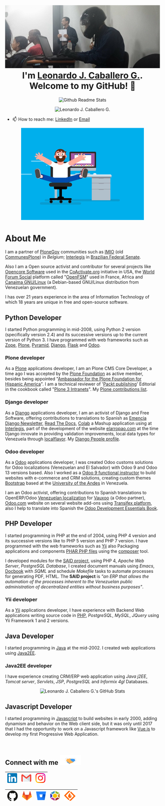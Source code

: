 <h1 align="center"> <img src="https://github.com/macagua/macagua/blob/master/assets/img/hacking_speed.jpg" alt="Hacking Speed"> <br >I'm <a href="https://www.linkedin.com/in/leonardojcaballerog/" title="Leonardo J. Caballero G. Linkedin">Leonardo J. Caballero G.</a>. Welcome to my GitHub! 🤗</h1>

<p align="center">
 <img width="100px" src="https://res.cloudinary.com/anuraghazra/image/upload/v1594908242/logo_ccswme.svg" align="center" alt="Github Readme Stats" />
</p>
<p align="center"> <img src="https://komarev.com/ghpvc/?username=macagua" alt="Leonardo J. Caballero G."/> </p>

- 📫 How to reach me: [LinkedIn](https://linkedin.com/in/leonardojcaballerog/) or <a href="mailto:leonardocaballero@gmail.com" title="Leonardo J. Caballero G. Gmail">Email</a>

<!-- - 😄 Pronouns: **Coder**, **Orator** -->

<p align="center"> <img src="https://github.com/macagua/macagua/blob/master/assets/img/icons/coder.gif" alt="Hacking coding" /> </p>


# About Me

I am a partner of [PloneGov](http://plonegov.org/) communities such as [IMIO](http://www.imio.be/)
(old [CommunesPlone](http://plonegov.org/subcommunities/)) in *Belgium*; [Interlegis](http://www.interlegis.leg.br/)
in [Brazilian Federal Senate](http://colab.interlegis.leg.br/user/leonardocaballero).

Also I am a Open source activist and contributor for several projects like [Opencore Software](https://github.com/socialplanning/opencore/blob/master/opencore/locales/es/LC_MESSAGES/opencore.po) used in the [CoActivate.org](http://www.coactivate.org/) initiative in USA, the [World Forum Social](https://en.wikipedia.org/wiki/World_Social_Forum) platform called "[OpenFSM](http://openfsm.net/)" used in France, Africa and [Canaima GNU/Linux](http://canaima.softwarelibre.gob.ve/) (a Debian-based GNU/Linux distribution from Venezuelan government).

I has over 21 years experience in the area of Information Technology of which 18 years are unique in free and
open-source software.

## Python Developer

I started Python programming in mid-2008, using Python 2 version (specifically version 2.4) and its successive versions up to the current version of Python 3. I have programmed with web frameworks such as [Zope](https://www.zope.org/), [Plone](https://plone.com/), [Pyramid](https://trypyramid.com/), [Django](https://djangoproject.com/), [Flask](https://flask.palletsprojects.com/) and [Odoo](https://www.odoo.com/).

### Plone developer

As a [Plone](https://plone.com/) applications developer, I am an Plone CMS Core Developer, a time ago I was accepted by the [Plone Foundation](https://plone.org/news/old-news/plone-foundation-welcomes-new-members) as active member, besides being appointed "[Ambassador for the Plone Foundation for Hispanic America](https://plone.org/foundation/board/ambassadors)". I am a technical reviewer of '[Packt publishing](https://lcaballero.wordpress.com/2010/09/05/un-pequeno-gran-logro/)'
Editorial in the cookbook called "[Plone 3 Intranets](https://www.packtpub.com/web-development/plone-3-intranets)". My [Plone contributions list](https://macagua.github.io/plone/macagua.en.html).

### Django developer

As a [Django](https://djangoproject.com/) applications developer, I am an activist of Django and Free Software, offering contributions to translations to Spanish as [Emencia Django Newsletter](https://github.com/macagua/emencia-django-newsletter), [Read The Docs](https://www.djangopackages.com/packages/p/read-the-docs/), [Colab](https://www.djangopackages.com/packages/p/colab/) a Mashup application using at [Interlegis](https://colab.interlegis.leg.br/), part of the development of the website [elarropao.com](https://www.djangosites.org/author/macagua/) at the time Django innovate in providing validation improvements, local data types for Venezuela through [localflavor](https://github.com/macagua/django-local-flavor-ve). My [Django People profile](https://people.djangoproject.com/macagua/).

### Odoo developer

As a [Odoo](https://www.odoo.com/) applications developer, I was created Odoo customs solutions for Odoo localizations (Venezuelan and El Salvador) with Odoo 9 and Odoo 13 versions based. Also I worked as a [Odoo 9 functional instructor](http://www.ula.ve/diplomado-estrategia-diseno-informacion/) to build websites with e-commerce and CRM solutions, creating custom themes [Bootstrap](https://getbootstrap.com/) based at the [University of the Andes](http://www.ula.ve/) in Venezuela.

I am an Odoo activist, offering contributions to Spanish translations to OpenERP/Odoo [Venezuelan localization](https://github.com/OCA/l10n-venezuela) for [Vauxoo](https://www.vauxoo.com/) (a Odoo partner), [Odoo.com](https://www.odoo.com/) website on several website add-ons using [Transifex platform](https://www.transifex.com/odoo/), also I help to translate into Spanish the [Odoo Development Essentials Book](https://fundamentos-de-desarrollo-en-odoo.readthedocs.io/).

## PHP Developer

I started programming in PHP at the end of 2004, using PHP 4 version and its successive versions like to PHP 5 version and PHP 7 version. I have programmed with the web frameworks such as [Yii](https://www.yiiframework.com/) also Packaging applications and components [PHAR PHP files](https://packagist.org/packages/macagua/) using the [composer](https://getcomposer.org/) tool.

I developed modules for the [SAID project](http://said.cenditel.gob.ve/wiki), using PHP 4, *Apache Web Server*, *PostgreSQL Database*, I created document manuals using *Emacs*, [Docbook](https://docbook.org/) with *SQML* and schedule *Makefile* tasks to automate processes for generating PDF, HTML. The **SAID project** is *"an ERP that allows the automation of the processes inherent to the Venezuelan public administration of decentralized entities without business purposes"*.

### Yii developer

As a [Yii](https://www.yiiframework.com/) applications developer, I have experience with Backend Web applications writing source code in [PHP](https://php.net/), *PostgreSQL*, *MySQL*, *JQuery* using Yii Framework 1 and 2 versions.

## Java Developer

I started programming in [Java](https://www.oracle.com/java/) at the mid-2002. I created web applications using [Java2EE](https://www.oracle.com/java/technologies/appmodel.html).

### Java2EE developer

I have experience creating CRM/ERP web application using *Java j2EE*, *Tomcat server*, *Servlets*, *JSP*, *PostgreSQL* and *Informix 4gl* Databases.

<p align="center"><img src="https://github-readme-stats.vercel.app/api?username=macagua&include_all_commits=true&show_icons=true&title_color=fff&icon_color=82d4f7&text_color=d1dae3&bg_color=090909" alt="Leonardo J. Caballero G.'s GitHub Stats"> </p>

## Javascript Developer

I started programming in [Javascript](https://www.oracle.com/java/) to build websites in early 2000, adding dynamism and behavior on the Web client side, but it was only until 2017 that I had the opportunity to work on a Javascript framework like [Vue.js](https://vuejs.org/) to develop my first Progressive Web Application.

<br>

<h2>
Connect with me <img src="https://github.com/macagua/macagua/blob/master/assets/img/icons/handshake.gif" height="32px" alt="Connect with me" />
</h2>

| [<img src="https://github.com/macagua/macagua/blob/master/assets/img/icons/linkedin.svg" alt="Leonardo J. Caballero G. Linkedin" width="32">](https://linkedin.com/in/leonardojcaballerog) | [<img src="https://github.com/macagua/macagua/blob/master/assets/img/icons/gmail.svg" alt="Leonardo J. Caballero G. Gmail" height="32">](mailto:leonardocaballero@gmail.com) | [<img src="https://github.com/macagua/macagua/blob/master/assets/img/icons/instagram.svg" alt="Leonardo J. Caballero G. Instagram" width="32">](https://instagram.com/leonardojcaballerog/)
|:---:|:---:|:---:|

| [<img src="https://github.com/macagua/macagua/blob/master/assets/img/icons/github.svg" alt="Leonardo J. Caballero G. Github" width="34">](https://github.com/macagua) | [<img src="https://github.com/macagua/macagua/blob/master/assets/img/icons/gitlab.svg" alt="Leonardo J. Caballero G. Gitlab" width="32">](https://gitlab.com/macagua) |  [<img src="https://github.com/macagua/macagua/blob/master/assets/img/icons/bitbucket.svg" alt="Leonardo J. Caballero G. Bitbucket" width="32">](https://bitbucket.org/macagua/) | [<img src="https://github.com/macagua/macagua/blob/master/assets/img/icons/launchpad.png" alt="Leonardo J. Caballero G. Launchpad" height="32">](https://launchpad.net/~macagua) | [<img src="https://github.com/macagua/macagua/blob/master/assets/img/icons/sourceforge.svg" alt="Leonardo J. Caballero G. SourceForge" height="32">](https://sourceforge.net/u/macagua/profile)
|:---:|:---:|:---:|:---:|:---:|

<br>
<br>
